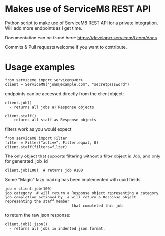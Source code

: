 # Makes use of ServiceM8 REST API
Python script to make use of ServiceM8 REST API for a private integration.
Will add more endpoints as I get time.

Documentation can be found here: https://developer.servicem8.com/docs

Commits & Pull requests welcome if you want to contribute.

# Usage examples

    from servicem8 import ServiceM8<br>
    client = ServiceM8("john@example.com", "secretpassword")

endpoints can be accessed directly from the client object:

    client.job()
      - returns all jobs as Response objects
    
    client.staff()
      - returns all staff as Response objects

filters work as you would expect

    from servicem8 import Filter
    filter = Filter("active", Filter.equal, 0)
    client.staff(filters=filter)

The only object that supports filtering without a filter object is Job, and only for generated_job_id

    client.job(100)  # returns job #100


Some "Magic" lazy loading has been implemented with uuid fields
    
    job = client.job(100)
    job.category  # will return a Response object representing a category
    job.completion_actioned_by  # will return a Response object representing the staff member
                                  that completed this job

to return the raw json response:

    client.job().json()
      - returns all jobs in indented json format.

